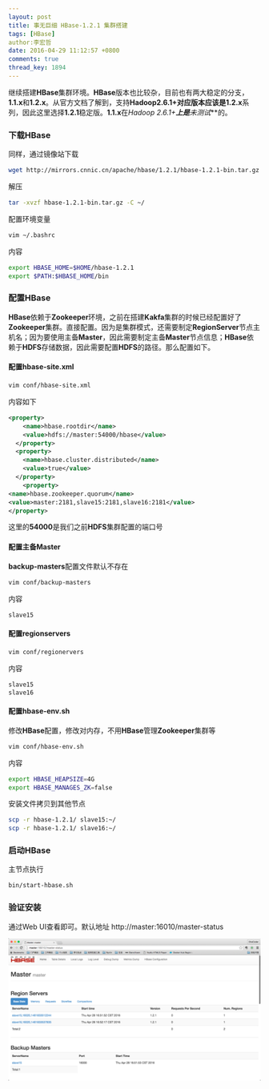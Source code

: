 ```yaml
---
layout: post
title: 事无巨细 HBase-1.2.1 集群搭建
tags: [HBase]
author:李宏哲
date: 2016-04-29 11:12:57 +0800
comments: true
thread_key: 1894
---
```

继续搭建**HBase**集群环境。**HBase**版本也比较杂，目前也有两大稳定的分支，**1.1.x**和**1.2.x**。从官方文档了解到，支持**Hadoop2.6.1+**对应版本应该是**1.2.x**系列，因此这里选择**1.2.1**稳定版。**1.1.x**在**Hadoop 2.6.1+**上是***未测试***的。

<!--break-->

### 下载HBase

同样，通过镜像站下载

```bash
wget http://mirrors.cnnic.cn/apache/hbase/1.2.1/hbase-1.2.1-bin.tar.gz
```

解压

```bash
tar -xvzf hbase-1.2.1-bin.tar.gz -C ~/
```

配置环境变量

```bash
vim ~/.bashrc
```

内容

```bash
export HBASE_HOME=$HOME/hbase-1.2.1
export $PATH:$HBASE_HOME/bin
```

### 配置HBase

**HBase**依赖于**Zookeeper**环境，之前在搭建**Kakfa**集群的时候已经配置好了**Zookeeper**集群。直接配置。因为是集群模式，还需要制定**RegionServer**节点主机名；因为要使用主备**Master**，因此需要制定主备**Master**节点信息；**HBase**依赖于**HDFS**存储数据，因此需要配置**HDFS**的路径。那么配置如下。

#### 配置**hbase-site.xml**

```bash
vim conf/hbase-site.xml
```

内容如下

```xml
<property>
    <name>hbase.rootdir</name>
    <value>hdfs://master:54000/hbase</value>
  </property>
  <property>
    <name>hbase.cluster.distributed</name>
    <value>true</value>
  </property>
    <property>
<name>hbase.zookeeper.quorum</name>
<value>master:2181,slave15:2181,slave16:2181</value>
</property>
```

这里的**54000**是我们之前**HDFS**集群配置的端口号

#### 配置主备Master

**backup-masters**配置文件默认不存在

```xml
vim conf/backup-masters
```

内容

```
slave15
```

#### 配置regionservers

```bash
vim conf/regionervers
```

内容

```
slave15
slave16
```

#### 配置hbase-env.sh

修改**HBase**配置，修改对内存，不用**HBase**管理**Zookeeper**集群等

```bash
vim conf/hbase-env.sh
```

内容

```bash
export HBASE_HEAPSIZE=4G
export HBASE_MANAGES_ZK=false
```

安装文件拷贝到其他节点

```bash
scp -r hbase-1.2.1/ slave15:~/
scp -r hbase-1.2.1/ slave16:~/
```

### 启动HBase

主节点执行

```bash
bin/start-hbase.sh
```

### 验证安装

通过Web UI查看即可。默认地址
http://master:16010/master-status

![](/images/post/setup-hbase-cluster/hbase-web-ui.png)